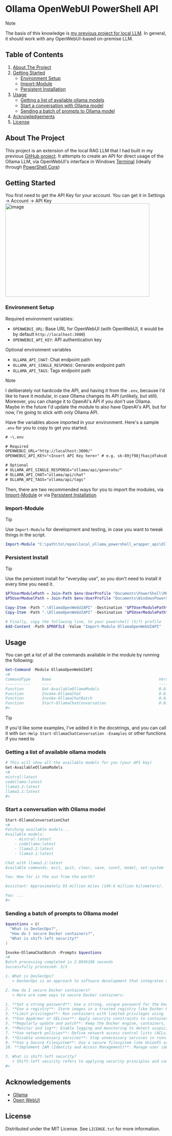 # Ollama OpenWebUI PowerShell API

> [!NOTE]
> The basis of this knowledge is [my previous project for local LLM](https://github.com/adjiap/local_ollama_powershell_setup). In general, it should work with any OpenWebUI-based on-premise LLM.

<!-- TABLE OF CONTENTS -->
## Table of Contents
<ol>
  <li>
    <a href="#about-the-project">About The Project</a>
  </li>
  <li>
    <a href="#getting-started">Getting Started</a>
    <ul>
      <li><a href="#environment-setup">Environment Setup</a></li>
      <li><a href="#import-module">Import-Module</a></li>
      <li><a href="#persistent-install">Persistent Installation</a></li>
    </ul>
  </li>
  <li>
    <a href="#usage">Usage</a>
    <ul>
      <li><a href="#getting-a-list-of-available-ollama-models">Getting a list of available ollama models</li>
      <li><a href="#start-a-conversation-with-ollama-model">Start a conversation with Ollama model</li>
      <li><a href="#sending-a-batch-of-prompts-to-ollama-model">Sending a batch of prompts to Ollama model</li>
    </ul>
  </li>
  <li><a href="#acknowledgements">Acknowledgements</a></li>
  <li><a href="#license">License</a></li>
</ol>

<!-- ABOUT THE PROJECT -->
## About The Project

This project is an extension of the local RAG LLM that I had built in my previous [GitHub project](https://github.com/adjiap/local_ollama_powershell_setup). It attempts to create an API for direct usage of the Ollama LLM, via OpenWebUI's interface in Windows [Terminal](https://github.com/microsoft/terminal) (ideally through [PowerShell Core](https://github.com/PowerShell/PowerShell))

<!-- GETTING STARTED -->
## Getting Started
You first need to get the API Key for your account. You can get it in Settings -> Account -> API Key
<img width="450" height="290" alt="image" src="https://github.com/user-attachments/assets/31c4fda3-49bd-4420-8148-5c1718cc61f6" />


### Environment Setup

Required environment variables:
- `OPENWEBUI_URL`: Base URL for OpenWebUI (with OpenWebUI, it would be by default `http://localhost:3000`)
- `OPENWEBUI_API_KEY`: API authentication key

Optional environment variables
- `OLLAMA_API_CHAT`: Chat endpoint path 
- `OLLAMA_API_SINGLE_RESPONSE`: Generate endpoint path
- `OLLAMA_API_TAGS`: Tags endpoint path

> [!NOTE]
> I deliberately not hardcode the API, and having it from the `.env`, because I'd like to have it modular, in case Ollama changes its API (unlikely, but still).
> Moreover, you can change it to OpenAI's API if you don't use Ollama. Maybe in the future I'd update the module to also have OpenAI's API, but for now, I'm going to stick with only Ollama API.

Have the variables above imported in your environment. Here's a sample `.env` for you to copy to get you started.

```txt
# ~\.env

# Required
OPENWEBUI_URL="http://localhost:3000/"
OPENWEBUI_API_KEY="<Insert API Key here>" # e.g. sk-89jf98jfkasjdfaksd89jkfljalk

# Optional
# OLLAMA_API_SINGLE_RESPONSE="ollama/api/generate/"
# OLLAMA_API_CHAT="ollama/api/chat"
# OLLAMA_API_TAGS="ollama/api/tags"
```

Then, there are two recommended ways for you to import the modules, via <a href="#import-module">Import-Module</a> or via <a href="#persistent-install">Persistent Installation</a>

### Import-Module
> [!TIP]
> Use `Import-Module` for development and testing, in case you want to tweak things in the script.

```powershell
Import-Module "C:\path\to\repos\local_ollama_powershell_wrapper_api\OllamaOpenWebUIAPI\OllamaOpenWebUIAPI.psd1"
```

### Persistent Install
> [!TIP]
> Use the persistent install for "everyday use", so you don't need to install it every time you need it.

```powershell
$P7UserModulePath = Join-Path $env:UserProfile "Documents\PowerShell\Modules"
$P5UserModuelPath = Join-Path $env:UserProfile "Documents\WindowsPowerShell\Modules"

Copy-Item -Path ".\OllamaOpenWebUIAPI" -Destination "$P7UserModulePath\" -Recurse
Copy-Item -Path ".\OllamaOpenWebUIAPI" -Destination "$P5UserModulePath\" -Recurse

# Finally, copy the following line, to your powershell (5/7) profile
Add-Content -Path $PROFILE -Value "Import-Module OllamaOpenWebUIAPI"
```

<!-- USAGE EXAMPLES -->
## Usage
You can get a list of all the commands available in the module by running the following:

```powershell
Get-Command -Module OllamaOpenWebUIAPI
<#
CommandType     Name                                               Version    Source
-----------     ----                                               -------    ------
Function        Get-AvailableOllamaModels                          0.0.1      OllamaOpenWebUIAPI
Function        Invoke-OllamaChat                                  0.0.1      OllamaOpenWebUIAPI
Function        Invoke-OllamaChatBatch                             0.0.1      OllamaOpenWebUIAPI
Function        Start-OllamaChatConversation                       0.0.1      OllamaOpenWebUIAPI
#>
```

> [!TIP]
> If you'd like some examples, I've added it in the docstrings, and you can call it with `Get-Help Start-OllamaChatConversation -Examples` or other functions if you need to

### Getting a list of available ollama models

```powershell
# This will show all the available models for you (your API key)
Get-AvailableOllamaModels
<#
mistral:latest
codellama:latest
llama3.2:latest
llama3.1:latest
#>
```

### Start a conversation with Ollama model

```powershell
Start-OllamaConversationChat
<#
Fetching available models...
Available models:
    - mistral:latest
    - codellama:latest
    - llama3.2:latest
    - llama3.1:latest

Chat with llama3.2:latest
Available commands: exit, quit, clear, save, count, model, set-system

You: How far is the sun from the earth?

Assistant: Approximately 93 million miles (149.6 million kilometers).

You: ...
#>
```

### Sending a batch of prompts to Ollama model

```powershell
$questions = @(
  "What is DevSecOps?",
  "How do I secure Docker containers?",
  "What is shift-left security?"
)

Invoke-OllamaChatBatch -Prompts $questions
<#
Batch processing completed in 2.9036188 seconds
Successfully processed: 3/3

1. What is DevSecOps?
   > DevSecOps is an approach to software development that integrates security into every stage of the process, from development to deployment. It aims to ensure secure coding practices and continuous monitoring throughout the development cycle.

2. How do I secure Docker containers?
   > Here are some ways to secure Docker containers:

1. **Set a strong password**: Use a strong, unique password for the Docker daemon.
2. **Use a registry**: Store images in a trusted registry like Docker Hub or a private registry.
3. **Limit privileges**: Run containers with limited privileges using `docker run --privileged=false`.
4. **Use AppArmor or SELinux**: Apply security constraints to containers using AppArmor or SELinux.
5. **Regularly update and patch**: Keep the Docker engine, containers, and base images up-to-date.
6. **Monitor and log**: Enable logging and monitoring to detect suspicious activity.
7. **Use network policies**: Define network access control lists (ACLs) for incoming and outgoing traffic.
8. **Disable unnecessary services**: Stop unnecessary services in running containers.
9. **Use a Secure Filesystem**: Use a secure filesystem like UnionFS oraufFS.
10. **Implement IAM (Identity and Access Management)**: Manage user identities and permissions.

3. What is shift-left security?
   > Shift-left security refers to applying security principles and controls earlier in the software development lifecycle.
#>
```

## Acknowledgements
* [Ollama](https://github.com/ollama/ollama)
* [Open WebUI](https://github.com/open-webui/open-webui)

<!-- LICENSE -->
## License

Distributed under the MIT License. See `LICENSE.txt` for more information.

